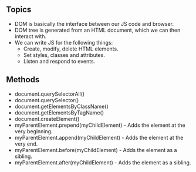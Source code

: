 ## Topics
- DOM is basically the interface between our JS code and browser.
- DOM tree is generated from an HTML document, which we can then interact with.
- We can write JS for the following things:
  - Create, modify, delete HTML elements.
  - Set styles, classes and attributes.
  - Listen and respond to events.

## Methods
- document.querySelectorAll()
- document.querySelector()
- document.getElementsByClassName()
- document.getElementsByTagName()
- document.createElement()
- myParentElement.prepend(myChildElement) - Adds the element at the very beginning.
- myParentElement.append(myChildElement) - Adds the element at the very end.
- myParentElement.before(myChildElement) - Adds the element as a sibling.
- myParentElement.after(myChildElement) - Adds the element as a sibling.